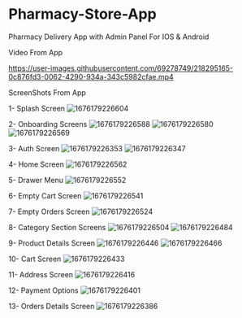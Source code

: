 # Pharmacy-Store-App
Pharmacy Delivery App with Admin Panel For IOS & Android


Video From App

https://user-images.githubusercontent.com/69278749/218295165-0c876fd3-0062-4290-934a-343c5982cfae.mp4




ScreenShots From App

1- Splash Screen
![1676179226604](https://user-images.githubusercontent.com/69278749/218294473-7f6a2cb2-a22c-4e89-9b81-720db759dc61.jpg)

2- Onboarding Screens
![1676179226588](https://user-images.githubusercontent.com/69278749/218294550-37459e6c-f2dc-4b8f-bca9-30f3b1ece548.jpg)
![1676179226580](https://user-images.githubusercontent.com/69278749/218294554-8626a4a1-f289-4cbe-b413-d4c25a57b4cb.jpg)
![1676179226569](https://user-images.githubusercontent.com/69278749/218294563-d6f707f8-8a31-4177-a93f-236534f215ab.jpg)

3- Auth Screen
![1676179226353](https://user-images.githubusercontent.com/69278749/218294582-5ffd1846-4c4f-4576-90d3-1b715a0e13cc.jpg)
![1676179226347](https://user-images.githubusercontent.com/69278749/218294588-ff82fc56-b75f-4990-b4fb-1a74738c0e64.jpg)

4- Home Screen
![1676179226562](https://user-images.githubusercontent.com/69278749/218294602-61ea5e9b-3292-4199-a903-76895d4718bf.jpg)

5- Drawer Menu
![1676179226552](https://user-images.githubusercontent.com/69278749/218294638-420b366a-474c-4b88-b4a1-a013fc48055d.jpg)

6- Empty Cart Screen
![1676179226541](https://user-images.githubusercontent.com/69278749/218294730-83dca0f7-e0af-4bb3-b15c-7f7c20b10efd.jpg)

7- Empty Orders Screen
![1676179226524](https://user-images.githubusercontent.com/69278749/218294744-63cf0836-12d4-4b1d-8b4a-9bde3980f906.jpg)

8- Category Section Screens
![1676179226504](https://user-images.githubusercontent.com/69278749/218294793-4f50f3d7-f251-411c-8022-0e08a9bde922.jpg)
![1676179226484](https://user-images.githubusercontent.com/69278749/218294798-a8889691-cfbf-44dc-91df-b2ab1ca49a45.jpg)


9- Product Details Screen
![1676179226446](https://user-images.githubusercontent.com/69278749/218294822-c940362b-b294-46ec-ab75-47de95c4d3c5.jpg)
![1676179226466](https://user-images.githubusercontent.com/69278749/218294830-15ca5168-5bcc-41a7-a761-b291ec18cf5c.jpg)

10- Cart Screen
![1676179226433](https://user-images.githubusercontent.com/69278749/218294855-15393def-ba94-4920-b28b-f96a3127080c.jpg)

11- Address Screen
![1676179226416](https://user-images.githubusercontent.com/69278749/218295011-e955539e-658a-4698-90d7-330a14986780.jpg)

12- Payment Options
![1676179226401](https://user-images.githubusercontent.com/69278749/218295021-4c2a3136-da1f-4191-80b4-5a23feff5378.jpg)

13- Orders Details Screen
![1676179226386](https://user-images.githubusercontent.com/69278749/218295040-b751a236-4c0c-45d3-9553-bf9929268f16.jpg)


